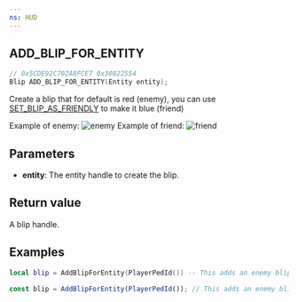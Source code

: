 ```yaml
---
ns: HUD
---
```

## ADD_BLIP_FOR_ENTITY

```c
// 0x5CDE92C702A8FCE7 0x30822554
Blip ADD_BLIP_FOR_ENTITY(Entity entity);
```
Create a blip that for default is red (enemy), you can use [SET_BLIP_AS_FRIENDLY](#_0xC6F43D0E) to make it blue (friend)

Example of enemy:
![enemy](https://i.imgur.com/fl78svv.png)
Example of friend:
![friend](https://i.imgur.com/Q16ho5d.png)

## Parameters
* **entity**: The entity handle to create the blip.

## Return value
A blip handle.

## Examples
```lua
local blip = AddBlipForEntity(PlayerPedId()) -- This adds an enemy blip to yourself
```

```js  
const blip = AddBlipForEntity(PlayerPedId()); // This adds an enemy blip to yourself
```

